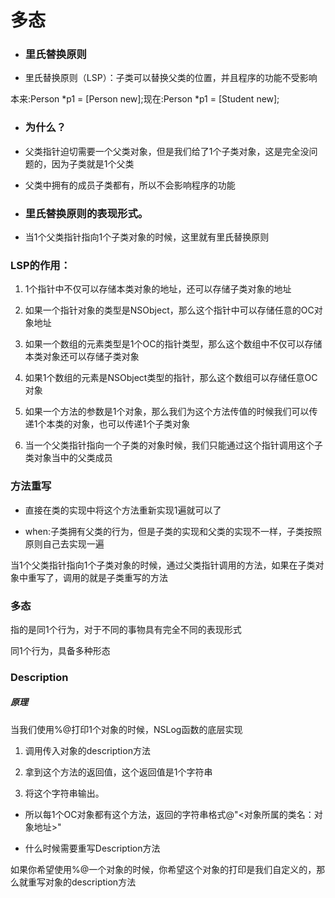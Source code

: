 # 多态

* ### 里氏替换原则
* 里氏替换原则（LSP）：子类可以替换父类的位置，并且程序的功能不受影响

本来:Person \*p1 = \[Person new\];现在:Person \*p1 = \[Student new\];

* ### **为什么？**
* 父类指针迫切需要一个父类对象，但是我们给了1个子类对象，这是完全没问题的，因为子类就是1个父类

* 父类中拥有的成员子类都有，所以不会影响程序的功能

* ### **里氏替换原则的表现形式。**
* 当1个父类指针指向1个子类对象的时候，这里就有里氏替换原则

### LSP的作用：

1. 1个指针中不仅可以存储本类对象的地址，还可以存储子类对象的地址
2. 如果一个指针对象的类型是NSObject，那么这个指针中可以存储任意的OC对象地址

3. 如果一个数组的元素类型是1个OC的指针类型，那么这个数组中不仅可以存储本类对象还可以存储子类对象

4. 如果1个数组的元素是NSObject类型的指针，那么这个数组可以存储任意OC对象

5. 如果一个方法的参数是1个对象，那么我们为这个方法传值的时候我们可以传递1个本类的对象，也可以传递1个子类对象

6. 当一个父类指针指向一个子类的对象时候，我们只能通过这个指针调用这个子类对象当中的父类成员

### 方法重写

* 直接在类的实现中将这个方法重新实现1遍就可以了

* when:子类拥有父类的行为，但是子类的实现和父类的实现不一样，子类按照原则自己去实现一遍

当1个父类指针指向1个子类对象的时候，通过父类指针调用的方法，如果在子类对象中重写了，调用的就是子类重写的方法

### 多态

指的是同1个行为，对于不同的事物具有完全不同的表现形式

同1个行为，具备多种形态





### Description  

##### 原理

当我们使用%@打印1个对象的时候，NSLog函数的底层实现

1. 调用传入对象的description方法
2. 拿到这个方法的返回值，这个返回值是1个字符串

3. 将这个字符串输出。



* 所以每1个OC对象都有这个方法，返回的字符串格式@"&lt;对象所属的类名：对象地址&gt;"



* 什么时候需要重写Description方法

如果你希望使用%@一个对象的时候，你希望这个对象的打印是我们自定义的，那么就重写对象的description方法



